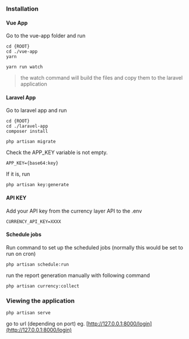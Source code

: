 ### Installation 

#### Vue App

Go to the vue-app folder and run
```shell
cd {ROOT}
cd ./vue-app
yarn
```

```
yarn run watch 
```
> the watch command will build the files and copy them to the laravel application

#### Laravel App

Go to laravel app and run 
```shell
cd {ROOT}
cd ./laravel-app
composer install
```

```shell
php artisan migrate
```

Check the APP_KEY variable is not empty.
```
APP_KEY={base64:key}
```
If it is, run 
```
php artisan key:generate
```

#### API KEY
Add your API key from the currency layer API to the .env
```
CURRENCY_API_KEY=XXXX
```

#### Schedule jobs

Run command to set up the scheduled jobs (normally this would be set to run on cron)
```shell
php artisan schedule:run
```

run the report generation manually with following command
```shell
php artisan currency:collect
```

### Viewing the application
```shell
php artisan serve
```

go to url (depending on port)  eg. [http://127.0.0.1:8000/login](http://127.0.0.1:8000/login)






